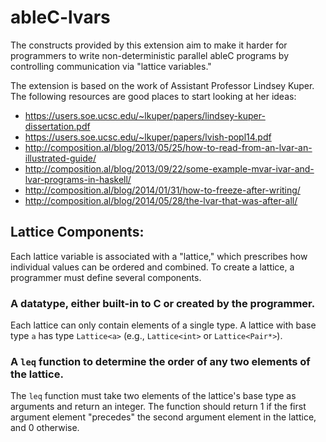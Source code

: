 # ableC-lvars

The constructs provided by this extension aim to make it harder for programmers to write non-deterministic parallel ableC programs by controlling communication via "lattice variables."

The extension is based on the work of Assistant Professor Lindsey Kuper. The following resources are good places to start looking at her ideas:

+ https://users.soe.ucsc.edu/~lkuper/papers/lindsey-kuper-dissertation.pdf
+ https://users.soe.ucsc.edu/~lkuper/papers/lvish-popl14.pdf
+ http://composition.al/blog/2013/05/25/how-to-read-from-an-lvar-an-illustrated-guide/
+ http://composition.al/blog/2013/09/22/some-example-mvar-ivar-and-lvar-programs-in-haskell/
+ http://composition.al/blog/2014/01/31/how-to-freeze-after-writing/
+ http://composition.al/blog/2014/05/28/the-lvar-that-was-after-all/

## Lattice Components:

Each lattice variable is associated with a "lattice," which prescribes how individual values can be ordered and combined. To create a lattice, a programmer must define several components.

### A datatype, either built-in to C or created by the programmer.

Each lattice can only contain elements of a single type. A lattice with base type `a` has type `Lattice<a>` (e.g., `Lattice<int>` or `Lattice<Pair*>`).

### A `leq` function to determine the order of any two elements of the lattice.

The `leq` function must take two elements of the lattice's base type as arguments and return an integer. The function should return 1 if the first argument element "precedes" the second argument element in the lattice, and 0 otherwise. 


